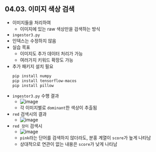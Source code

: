 ## 04.03. 이미지 색상 검색
- 이미지들을 처리하여
  - 이미지에 있는 raw 색상만을 검색하는 방식
- `ingestor3.py`
- 인덱스는 수정하지 않음
- 실습 목표
  - 이미지도 추가 데이터 처리가 가능
  - 여러가지 키워드 확장도 가능
- 추가 패키지 설치 필요
  ```bash
  pip install numpy
  pip install tensorflow-macos
  pip install pillow
  ```
- `ingestor3.py` 수행 결과
  - ![image](https://user-images.githubusercontent.com/10006290/177162810-cad48ea9-fb5d-47cd-8e22-78289a6b6f6e.png)
  - 각 이미지별로 `dominant`한 색상이 추출됨
- `red` 검색시의 결과
  - ![image](https://user-images.githubusercontent.com/10006290/177163006-05ea005e-3535-47c3-9cd8-d3476a3849f5.png)
- `red 장미` 검색시
  - ![image](https://user-images.githubusercontent.com/10006290/177163233-7c668ddd-1e9a-4421-8273-4c42a2d91d97.png)
  - `pink`라는 단어를 검색하지 않더라도, 분홍 계열이 `score`가 높게 나타남
  - 상대적으로 연관이 없는 내용은 `score`가 낮게 나타남